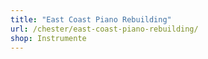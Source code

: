 ```yaml
---
title: "East Coast Piano Rebuilding"
url: /chester/east-coast-piano-rebuilding/
shop: Instrumente
---
```

